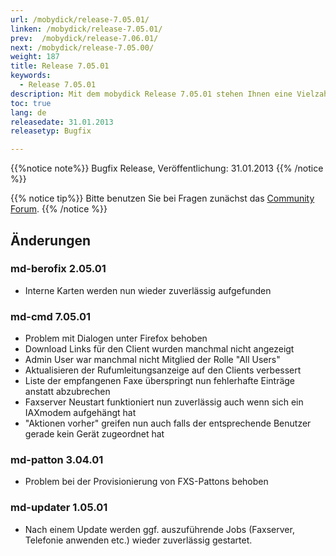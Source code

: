 ```yaml
---
url: /mobydick/release-7.05.01/
linken: /mobydick/release-7.05.01/
prev:  /mobydick/release-7.06.01/
next: /mobydick/release-7.05.00/
weight: 187
title: Release 7.05.01
keywords:
  - Release 7.05.01
description: Mit dem mobydick Release 7.05.01 stehen Ihnen eine Vielzahl an neuen Funtionen zur Verfügung.
toc: true
lang: de
releasedate: 31.01.2013
releasetyp: Bugfix

---
```


{{%notice note%}}
Bugfix Release, Veröffentlichung: 31.01.2013
{{% /notice %}}

{{% notice tip%}}
Bitte benutzen Sie bei Fragen zunächst das [Community Forum](http://community.pascom.net/forum.php "Zu unserem Forum").
{{% /notice %}}

## Änderungen

### md-berofix 2.05.01
* Interne Karten werden nun wieder zuverlässig aufgefunden

### md-cmd 7.05.01
* Problem mit Dialogen unter Firefox behoben
* Download Links für den Client wurden manchmal nicht angezeigt
* Admin User war manchmal nicht Mitglied der Rolle "All Users"
* Aktualisieren der Rufumleitungsanzeige auf den Clients verbessert
* Liste der empfangenen Faxe überspringt nun fehlerhafte Einträge anstatt abzubrechen
* Faxserver Neustart funktioniert nun zuverlässig auch wenn sich ein IAXmodem aufgehängt hat
* "Aktionen vorher" greifen nun auch falls der entsprechende Benutzer gerade kein Gerät zugeordnet hat

### md-patton 3.04.01
* Problem bei der Provisionierung von FXS-Pattons behoben

### md-updater 1.05.01
* Nach einem Update werden ggf. auszuführende Jobs (Faxserver, Telefonie anwenden etc.) wieder zuverlässig gestartet.
